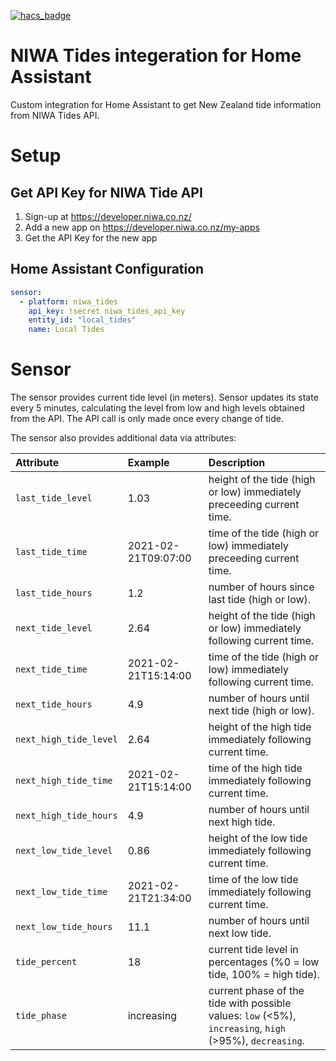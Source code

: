 [![hacs_badge](https://img.shields.io/badge/HACS-Custom-orange.svg?style=for-the-badge)](https://github.com/custom-components/hacs)

# NIWA Tides integeration for Home Assistant

Custom integration for Home Assistant to get New Zealand tide information from NIWA Tides API.

# Setup

## Get API Key for NIWA Tide API

1. Sign-up at https://developer.niwa.co.nz/
2. Add a new app on https://developer.niwa.co.nz/my-apps
3. Get the API Key for the new app

## Home Assistant Configuration

```yaml
sensor:
  - platform: niwa_tides
    api_key: !secret niwa_tides_api_key
    entity_id: "local_tides"
    name: Local Tides
```

# Sensor

The sensor provides current tide level (in meters). Sensor updates its state every 5 minutes, calculating the level from low and high levels obtained from the API. The API call is only made once every change of tide.

The sensor also provides additional data via attributes:

| Attribute             | Example             | Description  |
| :-------------------- | :------------------ | :----------- |
| `last_tide_level`     | 1.03                | height of the tide (high or low) immediately preceeding current time.
| `last_tide_time`      | 2021-02-21T09:07:00 | time of the tide (high or low) immediately preceeding current time.
| `last_tide_hours`     | 1.2                 | number of hours since last tide (high or low).
| `next_tide_level`     | 2.64                | height of the tide (high or low) immediately following current time.
| `next_tide_time`      | 2021-02-21T15:14:00 | time of the tide (high or low) immediately following current time.
| `next_tide_hours`     | 4.9                 | number of hours until next tide (high or low).
| `next_high_tide_level`| 2.64                | height of the high tide immediately following current time.
| `next_high_tide_time` | 2021-02-21T15:14:00 | time of the high tide immediately following current time.
| `next_high_tide_hours`| 4.9                 | number of hours until next high tide.
| `next_low_tide_level` | 0.86                | height of the low tide immediately following current time.
| `next_low_tide_time`  | 2021-02-21T21:34:00 | time of the low tide immediately following current time.
| `next_low_tide_hours` | 11.1                | number of hours until next low tide.
| `tide_percent`        | 18                  | current tide level in percentages (%0 = low tide, 100% = high tide).
| `tide_phase`          | increasing          | current phase of the tide with possible values: `low` (<5%), `increasing`, `high` (>95%), `decreasing`.


